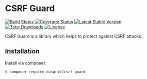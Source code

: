 # CSRF Guard

[![Build Status](https://travis-ci.org/DASPRiD/CSRF-Guard.svg?branch=master)](https://travis-ci.org/DASPRiD/CSRF-Guard)
[![Coverage Status](https://coveralls.io/repos/github/DASPRiD/CSRF-Guard/badge.svg?branch=master)](https://coveralls.io/github/DASPRiD/CSRF-Guard?branch=master)
[![Latest Stable Version](https://poser.pugx.org/dasprid/csrf-guard/v/stable)](https://packagist.org/packages/dasprid/csrf-guard)
[![Total Downloads](https://poser.pugx.org/dasprid/csrf-guard/downloads)](https://packagist.org/packages/dasprid/csrf-guard)
[![License](https://poser.pugx.org/dasprid/csrf-guard/license)](https://packagist.org/packages/dasprid/csrf-guard)

CSRF Guard is a library which helps to protect against CSRF attacks.

## Installation

Install via composer:

```bash
$ composer require dasprid/csrf-guard
```
